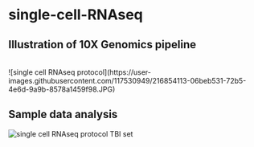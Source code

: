 # single-cell-RNAseq

## Illustration of 10X Genomics pipeline
<br>
![single cell RNAseq protocol](https://user-images.githubusercontent.com/117530949/216854113-06beb531-72b5-4e6d-9a9b-8578a1459f98.JPG)


## Sample data analysis
![single cell RNAseq protocol TBI set](https://user-images.githubusercontent.com/117530949/216854153-2e7afd29-8d82-4cdd-8d41-d4e2b190ae5f.JPG)
